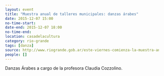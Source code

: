 ```yaml
---
layout: event 
title: "Muestra anual de talleres municipales: danzas árabes"
date: 2015-12-07 15:00
no-time-start: 
date-end: 2015-12-07 18:00
no-time-end: 
location: casadelacultura
category: rio-grande
tags: [danza]
source: http://www.riogrande.gob.ar/este-viernes-comienza-la-muestra-anual-de-los-talleres-culturales-municipales/
people: []
---
```


Danzas Árabes a cargo de la profesora Claudia Cozzolino.